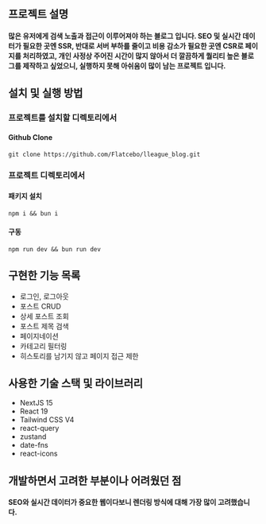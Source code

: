 ## 프로젝트 설명

#### 많은 유저에게 검색 노출과 접근이 이루어져야 하는 블로그 입니다. SEO 및 실시간 데이터가 필요한 곳엔 SSR, 반대로 서버 부하를 줄이고 비용 감소가 필요한 곳엔 CSR로 페이지를 처리하였고, 개인 사정상 주어진 시간이 많지 않아서 더 깔끔하게 퀄리티 높은 블로그를 제작하고 싶었으니, 실행하지 못해 아쉬움이 많이 남는 프로젝트 입니다.

## 설치 및 실행 방법

### 프로젝트를 설치할 디렉토리에서

#### Github Clone

```tsx
git clone https://github.com/Flatcebo/lleague_blog.git
```

### 프로젝트 디렉토리에서

#### 패키지 설치

```tsx
npm i && bun i
```

#### 구동

```tsx
npm run dev && bun run dev
```

## 구현한 기능 목록

- 로그인, 로그아웃
- 포스트 CRUD
- 상세 포스트 조회
- 포스트 제목 검색
- 페이지네이션
- 카테고리 필터링
- 히스토리를 남기지 않고 페이지 접근 제한

## 사용한 기술 스택 및 라이브러리

- NextJS 15
- React 19
- Tailwind CSS V4
- react-query
- zustand
- date-fns
- react-icons

## 개발하면서 고려한 부분이나 어려웠던 점

#### SEO와 실시간 데이터가 중요한 웹이다보니 렌더링 방식에 대해 가장 많이 고려했습니다.
